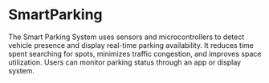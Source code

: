 # SmartParking
The Smart Parking System uses sensors and microcontrollers to detect vehicle presence and display real-time parking availability. It reduces time spent searching for spots, minimizes traffic congestion, and improves space utilization. Users can monitor parking status through an app or display system.
